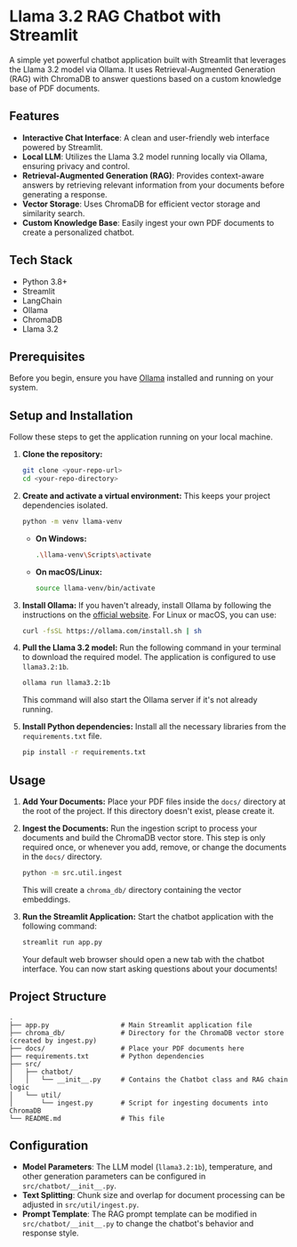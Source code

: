 # Llama 3.2 RAG Chatbot with Streamlit

A simple yet powerful chatbot application built with Streamlit that leverages the Llama 3.2 model via Ollama. It uses Retrieval-Augmented Generation (RAG) with ChromaDB to answer questions based on a custom knowledge base of PDF documents.

## Features

- **Interactive Chat Interface**: A clean and user-friendly web interface powered by Streamlit.
- **Local LLM**: Utilizes the Llama 3.2 model running locally via Ollama, ensuring privacy and control.
- **Retrieval-Augmented Generation (RAG)**: Provides context-aware answers by retrieving relevant information from your documents before generating a response.
- **Vector Storage**: Uses ChromaDB for efficient vector storage and similarity search.
- **Custom Knowledge Base**: Easily ingest your own PDF documents to create a personalized chatbot.

## Tech Stack

- Python 3.8+
- Streamlit
- LangChain
- Ollama
- ChromaDB
- Llama 3.2

## Prerequisites

Before you begin, ensure you have [Ollama](https://ollama.com/) installed and running on your system.

## Setup and Installation

Follow these steps to get the application running on your local machine.

1.  **Clone the repository:**
    ```bash
    git clone <your-repo-url>
    cd <your-repo-directory>
    ```

2.  **Create and activate a virtual environment:**
    This keeps your project dependencies isolated.
    ```bash
    python -m venv llama-venv
    ```
    -   **On Windows:**
        ```bash
        .\llama-venv\Scripts\activate
        ```
    -   **On macOS/Linux:**
        ```bash
        source llama-venv/bin/activate
        ```

3.  **Install Ollama:**
    If you haven't already, install Ollama by following the instructions on the [official website](https://ollama.com/). For Linux or macOS, you can use:
    ```bash
    curl -fsSL https://ollama.com/install.sh | sh
    ```

4.  **Pull the Llama 3.2 model:**
    Run the following command in your terminal to download the required model. The application is configured to use `llama3.2:1b`.
    ```bash
    ollama run llama3.2:1b
    ```
    This command will also start the Ollama server if it's not already running.

5.  **Install Python dependencies:**
    Install all the necessary libraries from the `requirements.txt` file.
    ```bash
    pip install -r requirements.txt
    ```

## Usage

1.  **Add Your Documents:**
    Place your PDF files inside the `docs/` directory at the root of the project. If this directory doesn't exist, please create it.

2.  **Ingest the Documents:**
    Run the ingestion script to process your documents and build the ChromaDB vector store. This step is only required once, or whenever you add, remove, or change the documents in the `docs/` directory.
    ```bash
    python -m src.util.ingest
    ```
    This will create a `chroma_db/` directory containing the vector embeddings.

3.  **Run the Streamlit Application:**
    Start the chatbot application with the following command:
    ```bash
    streamlit run app.py
    ```
    Your default web browser should open a new tab with the chatbot interface. You can now start asking questions about your documents!

## Project Structure

```
.
├── app.py                  # Main Streamlit application file
├── chroma_db/              # Directory for the ChromaDB vector store (created by ingest.py)
├── docs/                   # Place your PDF documents here
├── requirements.txt        # Python dependencies
├── src/
│   ├── chatbot/
│   │   └── __init__.py     # Contains the Chatbot class and RAG chain logic
│   └── util/
│       └── ingest.py       # Script for ingesting documents into ChromaDB
└── README.md               # This file
```

## Configuration

-   **Model Parameters**: The LLM model (`llama3.2:1b`), temperature, and other generation parameters can be configured in `src/chatbot/__init__.py`.
-   **Text Splitting**: Chunk size and overlap for document processing can be adjusted in `src/util/ingest.py`.
-   **Prompt Template**: The RAG prompt template can be modified in `src/chatbot/__init__.py` to change the chatbot's behavior and response style.